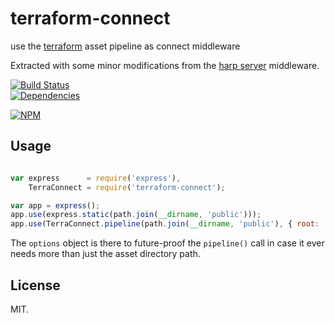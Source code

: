 terraform-connect
=================

use the [terraform](https://github.com/sintaxi/terraform) asset pipeline as connect middleware

Extracted with some minor modifications from the [harp server](https://github.com/sintaxi/harp) middleware.

[![Build Status](https://secure.travis-ci.org/ceejbot/light-cycle.png)](http://travis-ci.org/lyveminds/terraform-connect)  
[![Dependencies](https://david-dm.org/ceejbot/light-cycle.png)](https://david-dm.org/lyveminds/terraform-connect)

[![NPM](https://nodei.co/npm/light-cycle.png)](https://nodei.co/npm/lterraform-connect/)

## Usage

```javascript

var express      = require('express'),
    TerraConnect = require('terraform-connect');

var app = express();
app.use(express.static(path.join(__dirname, 'public')));
app.use(TerraConnect.pipeline(path.join(__dirname, 'public'), { root: './public' }));
```

The `options` object is there to future-proof the `pipeline()` call in case it ever needs more than just the asset directory path.

## License

MIT.

